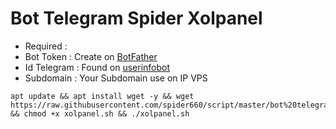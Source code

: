 # Bot Telegram Spider Xolpanel
- Required :
- Bot Token   : Create on [BotFather](https://t.me/BotFather)
- Id Telegram : Found on [userinfobot](https://t.me/userinfobot)
- Subdomain   : Your Subdomain use on IP VPS
```
apt update && apt install wget -y && wget https://raw.githubusercontent.com/spider660/script/master/bot%20telegram%20panel/xolpanel.sh && chmod +x xolpanel.sh && ./xolpanel.sh
```
